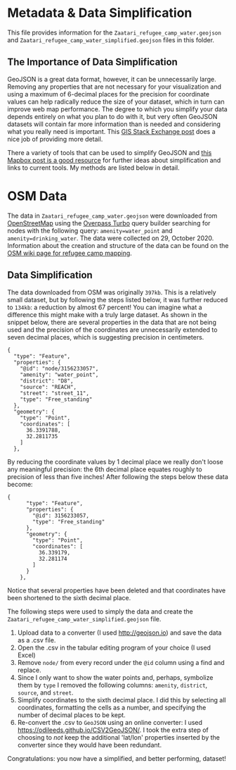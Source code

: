 # Metadata & Data Simplification
This file provides information for the `Zaatari_refugee_camp_water.geojson` and `Zaatari_refugee_camp_water_simplified.geojson` files in this folder.

## The Importance of Data Simplification
GeoJSON is a great data format, however, it can be unnecessarily large. Removing any properties that are not necessary for your visualization and using a maximum of 6-decimal places for the precision for coordinate values can help radically reduce the size of your dataset, which in turn can improve web map performance. The degree to which you simplify your data depends entirely on what you plan to do with it, but very often GeoJSON datasets will contain far more information than is needed and considering what you really need is important. This [GIS Stack Exchange post](https://gis.stackexchange.com/questions/8650/measuring-accuracy-of-latitude-and-longitude/8674#8674) does a nice job of providing more detail.

There a variety of tools that can be used to simplify GeoJSON and [this Mapbox post is a good resource](https://docs.mapbox.com/help/troubleshooting/working-with-large-geojson-data/) for further ideas about simplification and links to current tools. My methods are listed below in detail.


# OSM Data
The data in `Zaatari_refugee_camp_water.geojson` were downloaded from [OpenStreetMap](https://www.openstreetmap.org/#map=15/32.2931/36.3227&layers=H) using the [Overpass Turbo](https://overpass-turbo.eu/) query builder searching for nodes with the following query: `amenity=water_point` and `amenity=drinking_water`. The data were collected on 29, October 2020. Information about the creation and structure of the data can be found on the [OSM wiki page for refugee camp mapping](https://wiki.openstreetmap.org/wiki/Refugee_Camp_Mapping).

## Data Simplification
The data downloaded from OSM was originally `397kb`. This is a relatively small dataset, but by following the steps listed below, it was further reduced to `134kb`: a reduction by almost 67 percent! You can imagine what a difference this might make with a truly large dataset. As shown in the snippet below, there are several properties in the data that are not being used and the precision of the coordinates are unnecessarily extended to seven decimal places, which is suggesting precision in centimeters.

```GeoJSON
{
  "type": "Feature",
  "properties": {
    "@id": "node/3156233057",
    "amenity": "water_point",
    "district": "D8",
    "source": "REACH",
    "street": "street_11",
    "type": "Free_standing"
  },
  "geometry": {
    "type": "Point",
    "coordinates": [
      36.3391788,
      32.2811735
    ]
  },
```
By reducing the coordinate values by 1 decimal place we really don't loose any meaningful precision: the 6th decimal place equates roughly to precision of less than five inches! After following the steps below these data become:

```GeoJSON
{
      "type": "Feature",
      "properties": {
        "@id": 3156233057,
        "type": "Free_standing"
      },
      "geometry": {
        "type": "Point",
        "coordinates": [
          36.339179,
          32.281174
        ]
      }
    },
```
Notice that several properties have been deleted and that coordinates have been shortened to the sixth decimal place.

The following steps were used to simply the data and create the `Zaatari_refugee_camp_water_simplified.geojson` file.

1. Upload data to a converter (I used http://geojson.io) and save the data as a .csv file.
2. Open the .csv in the tabular editing program of your choice (I used Excel)
3. Remove `node/` from every record under the `@id` column using a find and replace.
4. Since I only want to show the water points and, perhaps, symbolize them by `type` I removed the following columns: `amenity`,	`district`,	`source`, and	`street`.
5. Simplify coordinates to the sixth decimal place. I did this by selecting all coordinates, formatting the cells as a number, and specifying the number of decimal places to be kept.
6. Re-convert the .csv to `GeoJSON` using an online converter: I used https://odileeds.github.io/CSV2GeoJSON/. I took the extra step of choosing to *not* keep the additional 'lat/lon' properties inserted by the converter since they would have been redundant.

Congratulations: you now have a simplified, and better performing, dataset!
